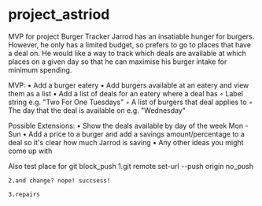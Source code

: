 # project_astriod


MVP for project
Burger Tracker
Jarrod has an insatiable hunger for burgers. However, he only has a limited budget, so prefers to go to places that have a deal on. He would like a way to track which deals are available at which places on a given day so that he can maximise his burger intake for minimum spending.

MVP:
	•	Add a burger eatery
	•	Add burgers available at an eatery and view them as a list
	•	Add a list of deals for an eatery where a deal has
	◦	Label string e.g. "Two For One Tuesdays"
	◦	A list of burgers that deal applies to
	◦	The day that the deal is available on e.g. "Wednesday"

Possible Extensions:
	•	Show the deals available by day of the week Mon - Sun
	•	Add a price to a burger and add a savings amount/percentage to a deal so it's clear how much Jarrod is saving
	•	Any other ideas you might come up with

Also test place for git block_push
	1.git remote set-url --push origin no_push

	2.and change? nope! succsess!

	3.repairs
